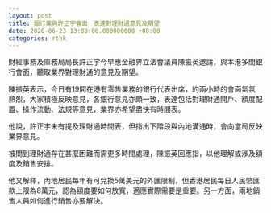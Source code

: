 ```yaml
---
layout: post
title: 銀行業與許正宇會面　表達對理財通意見及期望
date: 2020-06-23 13:08:00.000000000 +08:00
categories: rthk
---
```


財經事務及庫務局局長許正宇今早應金融界立法會議員陳振英邀請，與本港多間銀行會面，聽取業界對理財通的意見及期望。

陳振英表示，今日有19間在港有零售業務的銀行代表出席，約兩小時的會面氣氛熱烈，大家積極反映意見，各銀行意見亦頗一致，表達包括對理財通開戶、額度配置、操作流動、法規等意見，業界亦希望盡快有時間表。

他說，許正宇未有提及理財通時間表，但指出下階段與內地溝通時，會向當局反映業界意見。

被問到理財通存在甚麼困難而需更多時間處理，陳振英回應指，以他理解或涉及額度及銷售安排。

他又解釋，內地居民每年有可兌換5萬美元的外匯限制，但香港居民每日人民幣匯款上限為8萬元，認為額度要如何放寬，適應實際需要是重要。另一方面，兩地銷售人員如何進行銷售亦要解決。

